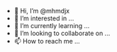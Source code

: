 - 👋 Hi, I’m @mhmdjx
- 👀 I’m interested in ...
- 🌱 I’m currently learning ...
- 💞️ I’m looking to collaborate on ...
- 📫 How to reach me ...

<!---
mhmdjx/mhmdjx is a ✨ special ✨ repository because its `README.md` (this file) appears on your GitHub profile.
You can click the Preview link to take a look at your changes.
--->
